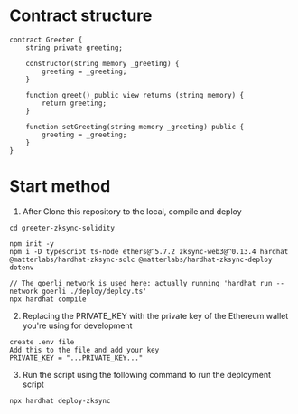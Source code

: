 # Contract structure

```
contract Greeter {
    string private greeting;

    constructor(string memory _greeting) {
        greeting = _greeting;
    }

    function greet() public view returns (string memory) {
        return greeting;
    }

    function setGreeting(string memory _greeting) public {
        greeting = _greeting;
    }
}
```
# Start method

1. After Clone this repository to the local, compile and deploy
```
cd greeter-zksync-solidity
```
```
npm init -y
npm i -D typescript ts-node ethers@^5.7.2 zksync-web3@^0.13.4 hardhat @matterlabs/hardhat-zksync-solc @matterlabs/hardhat-zksync-deploy dotenv
```
```
// The goerli network is used here: actually running 'hardhat run --network goerli ./deploy/deploy.ts'
npx hardhat compile
```

2. Replacing the PRIVATE_KEY with the private key of the Ethereum wallet you're using for development
```
create .env file
Add this to the file and add your key
PRIVATE_KEY = "...PRIVATE_KEY..."
```

3. Run the script using the following command to run the deployment script
```
npx hardhat deploy-zksync
```
